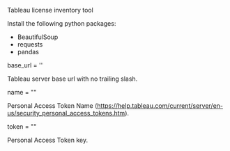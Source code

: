 Tableau license inventory tool

Install the following python packages:
- BeautifulSoup
- requests
- pandas


base_url = '' 

Tableau server base url with no trailing slash.

name = "" 

Personal Access Token Name (https://help.tableau.com/current/server/en-us/security_personal_access_tokens.htm).

token = "" 

Personal Access Token key.
